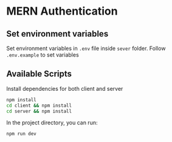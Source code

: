 # MERN Authentication

## Set environment variables

Set environment variables in `.env` file inside `sever` folder.
Follow `.env.example` to set variables

## Available Scripts

Install dependencies for both client and server

```bash
npm install
cd client && npm install
cd server && npm install
```

In the project directory, you can run:

```bash
npm run dev
```
